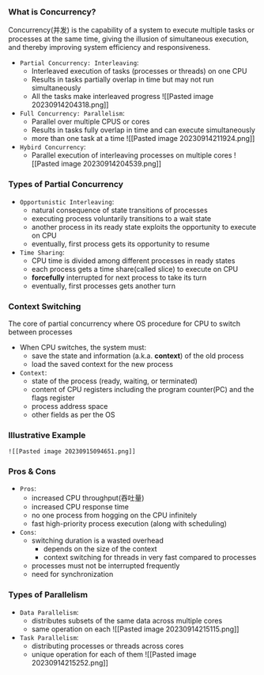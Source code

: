 ### What is Concurrency?
Concurrency(并发) is the capability of a system to execute multiple tasks or processes at the same time, giving the illusion of simultaneous execution, and thereby improving system efficiency and responsiveness.
- `Partial Concurrency: Interleaving`:
	- Interleaved execution of tasks (processes or threads) on one CPU
	- Results in tasks partially overlap in time but may not run simultaneously
	- All the tasks make interleaved progress
	![[Pasted image 20230914204318.png]]
- `Full Concurrency: Parallelism`:
	- Parallel over multiple CPUS or cores
	- Results in tasks fully overlap in time and can execute simultaneously
	- more than one task at a time
	![[Pasted image 20230914211924.png]]
- `Hybird Concurrency`:
	- Parallel execution of interleaving processes on multiple cores
	![[Pasted image 20230914204539.png]]
### Types of Partial Concurrency
- `Opportunistic Interleaving`:
	- natural consequence of state transitions of processes
	- executing process voluntarily transitions to a wait state
	- another process in its ready state exploits the opportunity to execute on CPU
	- eventually, first process gets its opportunity to resume
- `Time Sharing`:
	- CPU time is divided among different processes in ready states
	- each process gets a time share(called slice) to execute on CPU
	- **forcefully** interrupted for next process to take its turn
	- eventually, first processes gets another turn
### Context Switching
The core of partial concurrency where OS procedure for CPU to switch between processes
- When CPU switches, the system must:
	- save the state and information (a.k.a. **context**) of the old process
	- load the saved context for the new process
- `Context`:
	- state of the process (ready, waiting, or terminated)
	- content of CPU registers including the program counter(PC) and the flags register
	- process address space
	- other fields as per the OS
### Illustrative Example
	![[Pasted image 20230915094651.png]]
### Pros & Cons
- `Pros`:
	- increased CPU throughput(吞吐量)
	- increased CPU response time
	- no one process from hogging on the CPU infinitely
	- fast high-priority process execution (along with scheduling)
- `Cons`:
	- switching duration is a wasted overhead
		- depends on the size of the context
		- context switching for threads in very fast compared to processes
	- processes must not be interrupted frequently
	- need for synchronization
### Types of Parallelism
- `Data Parallelism`:
	- distributes subsets of the same data across multiple cores
	- same operation on each
	![[Pasted image 20230914215115.png]]
- `Task Parallelism`:
	- distributing processes or threads across cores
	- unique operation for each of them
	![[Pasted image 20230914215252.png]]
	